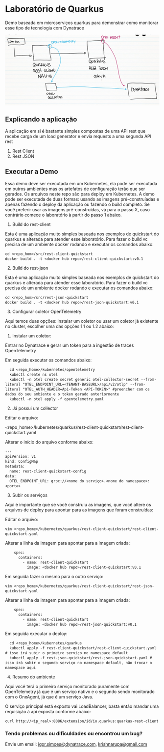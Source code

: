 # Laboratório de Quarkus

Demo baseada em microserviços quarkus para demonstrar como monitorar esse tipo de tecnologia com Dynatrace

![Architecture](https://github.com/aborigene/quarkus-otel-dynatrace/blob/main/images/arquitetura.jpeg)

## Explicando a aplicação

A aplicação em si é bastante simples compostas de uma API rest que recebe carga de um load generator e envia requests a uma segunda API rest

1. Rest Client
2. Rest JSON

## Executar a Demo

Essa demo deve ser executada em um Kubernetes, ela pode ser executada em outros ambientes mas os artefatos de configuração terão que ser gerados. Os arquivos neste repo são para deploy em Kubernetes. A demo pode ser executada de duas formas: usando as imagens pré-construíadas e apenas fazendo o deploy da aplicação ou fazendo o build completo. Se você preferir usar as imagens pré-construídas, vá para o passo X, caso contrário comece o laboratório à partir do passo 1 abaixo.

1. Build do rest-client

Esta é uma aplicação muito simples baseada nos exemplos de quickstart do quarkus e alterada para atender esse laboratório. Para fazer o build vc precisa de um ambiente docker rodando e executar os comandos abaixo:

```
cd <repo_hom>/src/rest-client-quickstart
docker build . -t <docker hub repo>/rest-client-quickstart:v0.1
```

2. Build do rest-json

Esta é uma aplicação muito simples baseada nos exemplos de quickstart do quarkus e alterada para atender esse laboratório. Para fazer o build vc precisa de um ambiente docker rodando e executar os comandos abaixo:

```
cd <repo_hom>/src/rest-json-quickstart
docker build . -t <docker hub repo>/rest-json-quickstart:v0.1
```

3. Configurar coletor OpenTelemetry

Aqui temos duas opções: instalar um coletor ou usar um coletor já existente no cluster, escolher uma das opções 1.1 ou 1.2 abaixo:

  1. Instalar um coletor:

Entrar no Dynatrace e gerar um token para a ingestão de traces OpenTelemetry

Em seguida executar os comandos abaixo:

```
  cd <repo_home>/kubernetes/opentelemetry
  kubectl create ns otel
  kubectl -n otel create secret generic otel-collector-secret --from-literal "OTEL_ENDPOINT_URL=<TENANT-BASEURL>/api/v2/otlp" --from-literal "OTEL_AUTH_HEADER=Api-Token <API-TOKEN>" #preencher com os dados do seu ambiente e o token gerado anteriormente
  kubectl -n otel apply -f opentelemetry.yaml
```

  2. Já possui um collector

Editar o arquivo:

  <repo_home>/kubernetes/quarkus/rest-client-quickstart/rest-client-quickstart.yaml

Alterar o início do arquivo conforme abaixo:

```
---
apiVersion: v1
kind: ConfigMap
metadata:
  name: rest-client-quickstart-config
data:
  OTEL_ENDPOINT_URL: grpc://<nome do serviço>.<nome do namespace>:<porta>
```

3. Subir os serviços

Aqui é importante que se você construiu as imagens, que você altere os arquivos de deploy para apontar para as imagens que foram construídas:

Editar o arquivo:

```
vim <repo_home>/kubernetes/quarkus/rest-client-quickstart/rest-client-quickstart.yaml
```

Alterar a linha da imagem para apontar para a imagem criada:

```
    spec:
      containers:
        - name: rest-client-quickstart
          image: <docker hub repo>/rest-client-quickstart:v0.1
```

Em seguida fazer o mesmo para o outro serviço:

```
vim <repo_home>/kubernetes/quarkus/rest-client-quickstart/rest-json-quickstart.yaml
```

Alterar a linha da imagem para apontar para a imagem criada:

```
    spec:
      containers:
        - name: rest-client-quickstart
          image: <docker hub repo>/rest-json-quickstart:v0.1
```

Em seguida executar o deploy:

```
  cd <repo_home>/kubernetes/quarkus
  kubectl apply -f rest-client-quickstart/rest-client-quickstart.yaml # isso irá subir o primeiro serviço no namespace default
  kubectl apply -f rest-json-quickstart/rest-json-quickstart.yaml # isso irá subir o segundo serviço no namespace default, não trocar o namespace aqui
```

4. Resumo do ambiente

Aqui você terá o primeiro serviço monitorado puramente com OpenTelemetry já que é um serviço nativo e o segundo sendo monitorado com o OneAgent, já que é um serviço Java.

O serviço principal está exposto vai LoadBalancer, basta então mandar uma requisição à api exposta conforme abaixo:

```
curl http://<ip_real>:8086/extension/id/io.quarkus:quarkus-rest-client
```

### Tendo problemas ou dificuldades ou encontrou um bug?

Envie um email: [igor.simoes@dynatrace.com](mailto:igor.simoes@dynatrace.com), [krishnarupa@gmail.com](mailto:krishnarupa@gmail.com)
